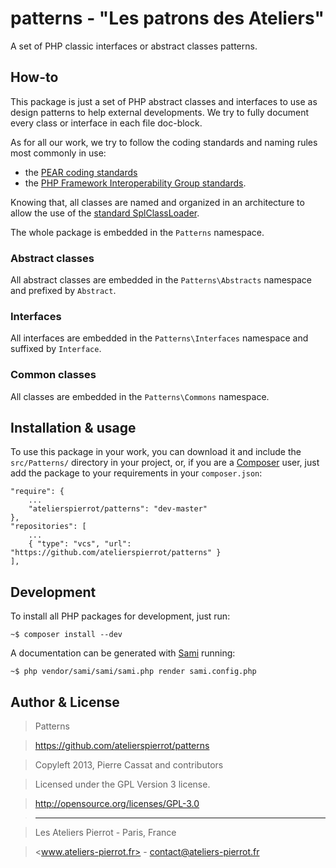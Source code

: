patterns - "Les patrons des Ateliers"
========

A set of PHP classic interfaces or abstract classes patterns.


## How-to

This package is just a set of PHP abstract classes and interfaces to use as design patterns
to help external developments. We try to fully document every class or interface in each file doc-block.

As for all our work, we try to follow the coding standards and naming rules most commonly in use:

-   the [PEAR coding standards](http://pear.php.net/manual/en/standards.php)
-   the [PHP Framework Interoperability Group standards](https://github.com/php-fig/fig-standards).

Knowing that, all classes are named and organized in an architecture to allow the use of the
[standard SplClassLoader](https://gist.github.com/jwage/221634).

The whole package is embedded in the `Patterns` namespace.

### Abstract classes

All abstract classes are embedded in the `Patterns\Abstracts` namespace and prefixed by `Abstract`.

### Interfaces

All interfaces are embedded in the `Patterns\Interfaces` namespace and suffixed by `Interface`.

### Common classes

All classes are embedded in the `Patterns\Commons` namespace.


## Installation & usage

To use this package in your work, you can download it and include the `src/Patterns/` directory in your
project, or, if you are a [Composer](http://getcomposer.org/) user, just add the package to your requirements
in your `composer.json`:

    "require": {
        ...
        "atelierspierrot/patterns": "dev-master"
    },
    "repositories": [
        ...
        { "type": "vcs", "url": "https://github.com/atelierspierrot/patterns" }
    ],


## Development

To install all PHP packages for development, just run:

    ~$ composer install --dev

A documentation can be generated with [Sami](https://github.com/fabpot/Sami) running:

    ~$ php vendor/sami/sami/sami.php render sami.config.php


## Author & License

>    Patterns

>    https://github.com/atelierspierrot/patterns

>    Copyleft 2013, Pierre Cassat and contributors

>    Licensed under the GPL Version 3 license.

>    http://opensource.org/licenses/GPL-3.0

>    ----

>    Les Ateliers Pierrot - Paris, France

>    <www.ateliers-pierrot.fr> - <contact@ateliers-pierrot.fr>
